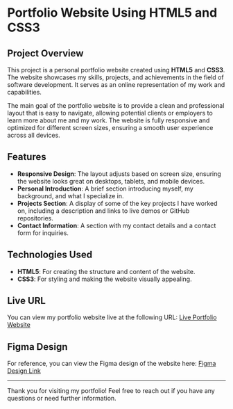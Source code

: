 # Portfolio Website Using HTML5 and CSS3

## Project Overview

This project is a personal portfolio website created using **HTML5** and **CSS3**. The website showcases my skills, projects, and achievements in the field of software development. It serves as an online representation of my work and capabilities.

The main goal of the portfolio website is to provide a clean and professional layout that is easy to navigate, allowing potential clients or employers to learn more about me and my work. The website is fully responsive and optimized for different screen sizes, ensuring a smooth user experience across all devices.

## Features
- **Responsive Design**: The layout adjusts based on screen size, ensuring the website looks great on desktops, tablets, and mobile devices.
- **Personal Introduction**: A brief section introducing myself, my background, and what I specialize in.
- **Projects Section**: A display of some of the key projects I have worked on, including a description and links to live demos or GitHub repositories.
- **Contact Information**: A section with my contact details and a contact form for inquiries.
  
## Technologies Used
- **HTML5**: For creating the structure and content of the website.
- **CSS3**: For styling and making the website visually appealing.
  
## Live URL
You can view my portfolio website live at the following URL:
[Live Portfolio Website](https://hareth2000.github.io/portfolio/)

## Figma Design
For reference, you can view the Figma design of the website here:
[Figma Design Link](https://www.figma.com/design/TmpkKzzTIrFZ8DuykfOnRk/Untitled?node-id=0-1&t=yqSjV3Ybhq1QkvZS-1)

---

Thank you for visiting my portfolio! Feel free to reach out if you have any questions or need further information.
